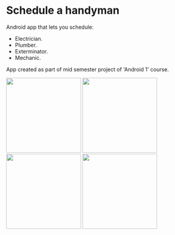 # Schedule a handyman  
Android app that lets you schedule:
- Electrician.
- Plumber.
- Exterminator.
- Mechanic.  

App created as part of mid semester project of 'Android 1' course.  

<img heigth="250"  width="200" src="https://user-images.githubusercontent.com/72816570/144227116-8fe7d57d-84fa-4609-af23-2d685656aa2b.jpeg"/> <img heigth="250"  width="200" src="https://user-images.githubusercontent.com/72816570/144226761-4ad5bf76-086d-49a1-8772-000f56c2233a.jpeg"/> <img heigth="250"  width="200" src="https://user-images.githubusercontent.com/72816570/144226774-d6cbc8f6-35d4-47e6-b490-6c0fabefad92.jpeg"/> <img heigth="250"  width="200" src="https://user-images.githubusercontent.com/72816570/144226784-1994b94f-ee5a-4be0-96d3-c01bc34f3bd1.jpeg"/>
